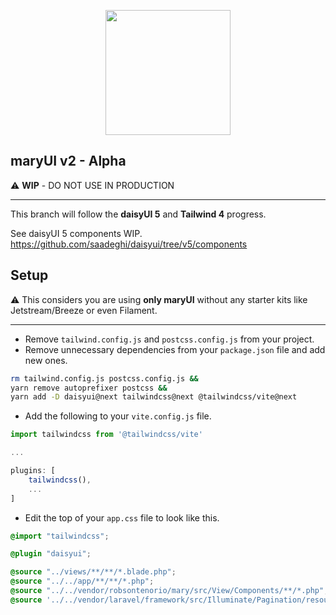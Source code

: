 <p align="center"><img width="200" src="public/mary.png"></p>

## maryUI v2 - Alpha

⚠️ **WIP** - DO NOT USE IN PRODUCTION
<hr />

This branch will follow the **daisyUI 5** and **Tailwind 4** progress.

See daisyUI 5 components WIP.  
https://github.com/saadeghi/daisyui/tree/v5/components

## Setup

⚠️ This considers you are using **only maryUI** without any starter kits like Jetstream/Breeze or even Filament.

<hr />

- Remove `tailwind.config.js` and `postcss.config.js` from your project.
- Remove unnecessary dependencies from your `package.json` file and add new ones.

```bash
rm tailwind.config.js postcss.config.js && 
yarn remove autoprefixer postcss && 
yarn add -D daisyui@next tailwindcss@next @tailwindcss/vite@next
```

- Add the following to your `vite.config.js` file.

```js
import tailwindcss from '@tailwindcss/vite'

...

plugins: [
    tailwindcss(),
    ...
]

```

- Edit the top of your `app.css` file to look like this.

```css
@import "tailwindcss";

@plugin "daisyui";

@source "../views/**/**/*.blade.php";
@source "../../app/**/**/*.php";
@source "../../vendor/robsontenorio/mary/src/View/Components/**/*.php";
@source '../../vendor/laravel/framework/src/Illuminate/Pagination/resources/views/*.blade.php';
```
